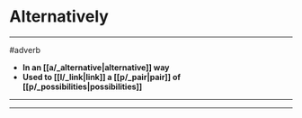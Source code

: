 # Alternatively
---
#adverb
- **In an [[a/_alternative|alternative]] way**
- **Used to [[l/_link|link]] a [[p/_pair|pair]] of [[p/_possibilities|possibilities]]**
---
---
